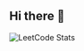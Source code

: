## Hi there 👋

![LeetCode Stats](https://leetcard.jacoblin.cool/harkamuhammad?theme=wtf&font=Poppins&ext=activity)

<!--
**hafizdharka/hafizdharka** is a ✨ _special_ ✨ repository because its `README.md` (this file) appears on your GitHub profile.

Here are some ideas to get you started:

- 🔭 I’m currently working on 
- 🌱 I’m currently learning end-to-end business decision making process
- 👯 I’m looking to collaborate on data projects
- 📫 How to reach me: @hafizdbepo@gmail.com
- 😄 Pronouns: Hafizd
- ⚡ Fun fact: broker
-->
